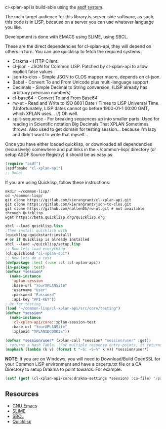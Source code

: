 cl-xplan-api is build-able using the [asdf system](https://common-lisp.net/project/asdf/).

The main target audience for this library is server-side software, as such, this code is in LISP, because on a server you can use whatever language you like.

Development is done with EMACS using SLIME, using SBCL.

These are the direct dependencies for cl-xplan-api, they will depend on others in turn. You can use quicklisp to fetch the required systems.

- Drakma - HTTP Client.
- cl-json - JSON for Common LISP. Patched by cl-xplan-api to allow explicit false values
- json-to-clos - Simple JSON to CLOS mapper macro, depends on cl-json.
- Babel - Convert To and From Unicode plus multi-language support
- Decimals - Simple Decimal to String conversion. (LISP already has arbitrary precision numbers)
- cl-base64 - Convert To and From Base64
- rw-ut - Read and Write to ISO 8601 Date / Times to LISP Universal Time. (Unfortunately, LISP dates cannot go before 1900-01-1 00:00 GMT, which XPLAN uses... :/) Oh well.
- split-sequence - For breaking sequences up into smaller parts. Used for reading in Scientific notation Big Decimals That XPLAN Sometimes throws. Also used to get domain for testing session... because I'm lazy and didn't want to write that myself...

Once you have either loaded quicklisp, or downloaded all dependencies (recursively) somewhere and put links in the ~/common-lisp/ directory (or setup ASDF Source Registry) it should be as easy as:
```lisp
(require "asdf")
(asdf:make "cl-xplan-api")
;; Done!
```

If you are using Quicklisp, follow these instructions:
```shell
mkdir ~/common-lisp/
cd ~/common-lisp/
git clone https://gitlab.com/kierangrant/cl-xplan-api.git
git clone https://gitlab.com/kierangrant/json-to-clos.git
git clone https://github.com/nallen05/rw-ut.git # not available through Quicklisp
wget https://beta.quicklisp.org/quicklisp.org
```
```lisp
sbcl --load quicklisp.lisp
;Then install quicklisp with
(quicklisp-quickstart:install)
# or if Quicklisp is already installed
sbcl --load ~/quicklisp/setup.lisp
;; Now lets load everything
(ql:quickload "cl-xplan-api")
;; Now lets do a test
(defpackage :test (:use :cl :cl-xplan-api))
(in-package :test)
(defvar *session*
  (make-instance
   'xplan-session
   :base-url "YourXPLANSite"
   :username "User"
   :password "Password"
   :api-key "API-KEY"))
; Or for testing
(load "~/common-lisp/cl-xplan-api/src/core/testing")
(defvar *session*
  (make-instance
   'cl-xplan-api/core::xplan-session-test
   :base-url "YourXPLANSite"
   :xplanid "XPLANIDCOOKIE"))

(defvar *session/user* (xplan-call *session* "session/user" :get))	
; returns a Hash Table. (For multiple response entry-points, it returns a vector of hash tables)
(maphash (lambda (k v) (format t "~S: ~S~%" k v)) *session/user*)
```

**NOTE**: If you are on Windows, you will need to Download/Build OpenSSL for your Common LISP environment and have a cacerts.txt file or a CA Directory to setup Drakma to point towards.
For example:
```lisp
(setf (getf (cl-xplan-api/core:drakma-settings *session) :ca-file) "/path/to/cacert.crt")
```

Resources
---------
- [GNU Emacs](https://www.gnu.org/software/emacs/)
- [SLIME](https://common-lisp.net/project/slime/)
- [SBCL](http://www.sbcl.org/)
- [Quicklisp](https://www.quicklisp.org/beta/)
